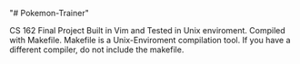 "# Pokemon-Trainer" 

CS 162 Final Project
Built in Vim and Tested in Unix enviroment. Compiled with Makefile.
Makefile is a Unix-Enviroment compilation tool. If you have a different compiler, do not include the makefile.
